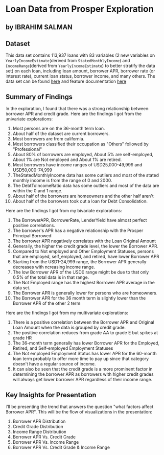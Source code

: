 # Loan Data from Prosper Exploration
## by IBRAHIM SALMAN


## Dataset

This data set contains 113,937 loans with 83 variables (2 new variables on `YearlyIncomeEstimate`(derived from `StatedMonthlyIncome`) and `IncomeRange`(derived from `YearlyIncomeEstimate`) to better stratify the data set) on each loan, including loan amount, borrower APR, borrower rate (or interest rate), current loan status, borrower income, and many others. The data set can be found [here](https://docs.google.com/document/d/e/2PACX-1vQmkX4iOT6Rcrin42vslquX2_wQCjIa_hbwD0xmxrERPSOJYDtpNc_3wwK_p9_KpOsfA6QVyEHdxxq7/pub) and feature documentation [here](https://docs.google.com/spreadsheets/d/1gDyi_L4UvIrLTEC6Wri5nbaMmkGmLQBk-Yx3z0XDEtI/edit#gid=0)


## Summary of Findings

In the exploration, I found that there was a strong relationship between borrower APR and credit grade.
Here are the findings I got from the univariate explorations:
1. Most persons are on the 36-month term loan.
2. About half of the dataset are current borrowers.
3. Most borrowers are from california.
4. Most borrowers classified their occupation as "Others" followed by "Professional"
5. About 80% of borrowers are employed, About 5% are self-employed, About 1% are Not employed and About 1% are retired.
6. Most borrowers have income ranges of USD25,000-49,999 and USD50,000-74,999
7. TheStatedMonthlyIncome data has some outliers and most of the stated monthly income is from the range of 0 and 2000.
8. The DebtToIncomeRatio data has some outliers and most of the data are within the 0 and 1 range.
9. About half of the borrowers are homeowners and the other half aren't
10. About half of the borrowers took out a loan for Debt Consolidation.

Here are the findings I got from my bivariate explorations:
1. The BorrowerAPR, BorrowerRate, LenderYield have almost perfect positive correlations.
2. The borrower's APR has a negative relationship with the Prosper Principal Borrowed
3. The borrower APR negatively correlates with the Loan Original Amount
4. Generally, the higher the credit grade level, the lower the Borrower APR.
5. Compared to Not employed and Other Employment Statuses, persons that are employed, self_employed, and retired, have lower Borrower APR
6. Starting from the USD1-24,999 range, the Borrower APR generally decreases with ncreasing income range.
7. The low Borrower APR of the USD0 range might be due to that only 0.5% of the total data is in that range.
8. The Not Employed range has the highest Borrower APR average in the data set.
9. The Borrower APR is generally lower for persons who are homeowners.
10. The Borrower APR for the 36 month term is slightly lower than the Borrower APR of the other 2 term

Here are the findings I got from my multivariate explorations:
1. There is a positive correlation between the Borrower APR and Original Loan Amount when the data is grouped by credit grade.
2. The positive correlation reduces from grade AA to grade E but spikes at grade HR
3. The 36-month term generally has lower Borrower APR for the Employed, Retired, and Self-employed Employment Statuses
4. The Not employed Employment Status has lower APR for the 60-month loan term probably to offer more time to pay up since that category doesn't have a regular source of income.
5. It can also be seen that the credit grade is a more prominent factor in determining the borrower APR as borrowers with higher credit grades will always get lower borrower APR regardless of their income range.

## Key Insights for Presentation
I'll be presenting the trend that answers the question "what factors affect Borrower APR". This will be the flow of visualizations in the presentation:
1. Borrower APR Distribution
2. Credit Grade Distribution
3. Income Range Distribution
4. Borrower APR Vs. Credit Grade
5. Borrower APR Vs. Income Range
6. Borrower APR Vs. Credit Grade & Income Range